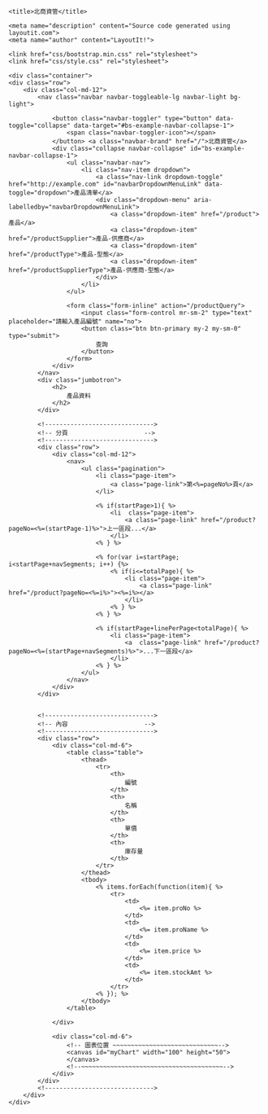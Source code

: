 <!DOCTYPE html>
<html lang="en">
  <head>
    <meta charset="utf-8">
    <meta http-equiv="X-UA-Compatible" content="IE=edge">
    <meta name="viewport" content="width=device-width, initial-scale=1">

    <title>北商資管</title>

    <meta name="description" content="Source code generated using layoutit.com">
    <meta name="author" content="LayoutIt!">

    <link href="css/bootstrap.min.css" rel="stylesheet">
    <link href="css/style.css" rel="stylesheet">

  </head>
  <body>

    <div class="container">
	<div class="row">
		<div class="col-md-12">
			<nav class="navbar navbar-toggleable-lg navbar-light bg-light">
				 
				<button class="navbar-toggler" type="button" data-toggle="collapse" data-target="#bs-example-navbar-collapse-1">
					<span class="navbar-toggler-icon"></span>
				</button> <a class="navbar-brand" href="/">北商資管</a>
				<div class="collapse navbar-collapse" id="bs-example-navbar-collapse-1">
					<ul class="navbar-nav">
						<li class="nav-item dropdown">
							<a class="nav-link dropdown-toggle" href="http://example.com" id="navbarDropdownMenuLink" data-toggle="dropdown">產品清單</a>
							<div class="dropdown-menu" aria-labelledby="navbarDropdownMenuLink">
								<a class="dropdown-item" href="/product">產品</a> 
								<a class="dropdown-item" href="/productSupplier">產品-供應商</a> 
								<a class="dropdown-item" href="/productType">產品-型態</a>
								<a class="dropdown-item" href="/productSupplierType">產品-供應商-型態</a>
							</div>
						</li>					
					</ul>
					
					<form class="form-inline" action="/productQuery">
						<input class="form-control mr-sm-2" type="text" placeholder="請輸入產品編號" name="no"> 
						<button class="btn btn-primary my-2 my-sm-0" type="submit">
							查詢
						</button>
					</form>				
				</div>				
			</nav>
			<div class="jumbotron">
				<h2>
					產品資料
				</h2>
			</div>
			
			<!------------------------------>
			<!-- 分頁                     -->
			<!------------------------------>       
			<div class="row">
				<div class="col-md-12">
					<nav>
						<ul class="pagination">
							<li class="page-item">
								<a class="page-link">第<%=pageNo%>頁</a>
							</li>                   

							<% if(startPage>1){ %>
								<li  class="page-item">
									<a class="page-link" href="/product?pageNo=<%=(startPage-1)%>">上一區段...</a>
								</li>
							<% } %> 

							<% for(var i=startPage; i<startPage+navSegments; i++) {%>
								<% if(i<=totalPage){ %>
									<li class="page-item">
										<a class="page-link" href="/product?pageNo=<%=i%>"><%=i%></a>
									</li>
								<% } %> 
							<% } %>

							<% if(startPage+linePerPage<totalPage){ %>
								<li class="page-item">
									<a  class="page-link" href="/product?pageNo=<%=(startPage+navSegments)%>">...下一區段</a>
								</li>
							<% } %>                         
						</ul>
					</nav>
				</div>  
			</div>  

			
			<!------------------------------>
			<!-- 內容                     -->
			<!------------------------------>  
			<div class="row">				
				<div class="col-md-6">
					<table class="table">
						<thead>
							<tr>
								<th>
									編號
								</th>
								<th>
									名稱
								</th>
								<th>
									單價
								</th>
								<th>
									庫存量
								</th>
							</tr>
						</thead>
						<tbody>
							<% items.forEach(function(item){ %>
								<tr>
									<td>
										<%= item.proNo %>
									</td>
									<td>
										<%= item.proName %>
									</td>
									<td>
										<%= item.price %>
									</td>
									<td>
										<%= item.stockAmt %>
									</td>
								</tr>
							<% }); %>
						</tbody>
					</table>				
				
				</div>				
				
				<div class="col-md-6">
					<!-- 圖表位置 ~~~~~~~~~~~~~~~~~~~~~~~~~~~~~-->		
					<canvas id="myChart" width="100" height="50">
					</canvas>
					<!--~~~~~~~~~~~~~~~~~~~~~~~~~~~~~~~~~~~~~~~-->
				</div>	
			</div>
			<!------------------------------>  
		</div>
	</div>
</div>
	<script>
		//產生資料及標題陣列, 提供my.Chart.bundle.js使用
		var data=[];
		var label=[];
		
		<% items.forEach(function(item){ %>
			data.push(<%= item.price %>); 
			label.push('<%= item.proName %>');
		<% }); %>
	</script>
	
    <script src="js/jquery.min.js"></script>
    <script src="js/bootstrap.min.js"></script>
    <script src="js/Chart.bundle.js"></script>  
    <script src="js/my.Chart.bundle.js"></script> 
    <script src="js/scripts.js"></script>
  </body>
</html>
